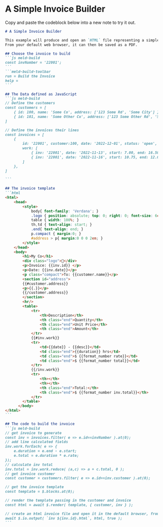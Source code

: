# A Simple Invoice Builder

Copy and paste the codeblock below into a new note to try it out.


````md
# A Simple Invoice Builder

This example will produce and open an `HTML` file representing a simple invoice.
From your default web browser, it can then be saved as a PDF.

## Choose the invoice to build
```js meld-build
const invNumber = '22001';
```
```meld-build-toolbar
run = Build the Invoice
help =
```

## The Data defined as JavaScript
```js meld-build
// Define the customers
const customers = [
	{ id: 100, name: 'Some Co', address: ['123 Some Rd', 'Some City'] },
	{ id: 101, name: 'Some Other Co', address: ['123 Some Other Rd', 'Some City'] },
]

// Define the invoices their lines
const invoices = [
	{
		id: '22001', customer:100, date: '2022-12-01', status: 'open',
		work: [
			{ inv: '22001', date: '2022-11-13', start: 7.00, end: 16.50, rate: 25.45, desc: 'I did the thing' },
			{ inv: '22001', date: '2022-11-16', start: 10.75, end: 12.00, rate: 25.45, desc: 'I did the other thing' },
		]
	},
]

```

## The invoice template
```html
<html>
	<head>
		<style>
			body{ font-family: 'Verdana'; }
			.logo { position: absolute; top: 0; right: 0; font-size: 6em; }
			table { width: 100%; }
			th,td { text-align: start; }
			.end{ text-align: end; }
			p.compact { margin:0; }
			#address > p{ margin:0 0 0 2em; }
		</style>
	</head>
	<body>
		<h1>My Co</h1>
		<div class="logo">🏢</div>
		<p>Invoice: {{inv.id}} </p>
		<p>Date: {{inv.date}}</p>
		<p class="compact">To: {{customer.name}}</p>
		<section id="address">
		{{#customer.address}}
		<p>{{.}}</p>
		{{/customer.address}}
		</section>
		<hr/>
		<table>
			<tr>
				<th>Description</th>
				<th class="end">Quantity</th>
				<th class="end">Unit Price</th>
				<th class="end">Amount</th>
			</tr>
			{{#inv.work}}
			<tr>
				<td>{{date}} - {{desc}}</td>
				<td class="end">{{duration}} hrs</td>
				<td class="end">$ {{format_number rate}}</td>
				<td class="end">$ {{format_number total}}</td>
			</tr>
			{{/inv.work}}
			<tr>
				<th></th>
				<th></th>
				<th class="end">Total:</th>
				<th class="end">$ {{format_number inv.total}}</th>
			</tr>
		</table>
	  </body>
</html>
```

## The code to build the invoice
```js meld-build
// get invoice to generate
const inv = invoices.filter( e => e.id==invNumber ).at(0);
// add line calculated fields
inv.work.forEach( e => {
	e.duration = e.end - e.start;
	e.total = e.duration * e.rate;
});
// calculate inv total
inv.total = inv.work.reduce( (a,c) => a + c.total, 0 );
// get invoice customer
const customer = customers.filter( e => e.id==inv.customer ).at(0);

// get the invoice template
const template = $.blocks.at(0);

// render the template passing in the customer and invoice
const html = await $.render( template, { customer, inv } );

// create an html invoice file and open it in the default browser, from there it can be saved as a PDF
await $.io.output( `inv ${inv.id}.html`, html, true );
```
````
